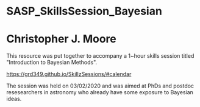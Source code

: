 # SASP_SkillsSession_Bayesian

# Christopher J. Moore

This resource was put together to accompany a 1~hour skills session titled "Introduction to Bayesian Methods". 

https://grd349.github.io/SkillzSessions/#calendar

The session was held on 03/02/2020 and was aimed at PhDs and postdoc resesearchers in astronomy who already have some exposure to Bayesian ideas.

